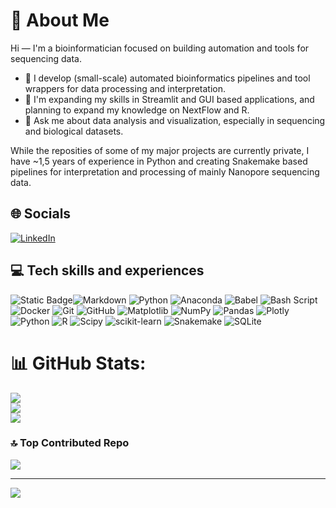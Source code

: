 # 💫 About Me

Hi — I'm a bioinformatician focused on building automation and tools for sequencing data.

- 🔭 I develop (small-scale) automated bioinformatics pipelines and tool wrappers for data processing and interpretation.  
- 🌱 I'm expanding my skills in Streamlit and GUI based applications, and planning to expand my knowledge on NextFlow and R.  
- 💬 Ask me about data analysis and visualization, especially in sequencing and biological datasets.

While the reposities of some of my major projects are currently private, I have ~1,5 years of experience in Python and creating Snakemake based pipelines for interpretation and processing of mainly Nanopore sequencing data.  

## 🌐 Socials

[![LinkedIn](https://img.shields.io/badge/LinkedIn-%230077B5.svg?logo=linkedin&logoColor=white)](https://www.linkedin.com/in/max-van-gils/)

## 💻 Tech skills and experiences  

![Static Badge](https://img.shields.io/badge/Snakemake-brightgreen)![Markdown](https://img.shields.io/badge/markdown-%23000000.svg?style=for-the-badge&logo=markdown&logoColor=white) ![Python](https://img.shields.io/badge/python-3670A0?style=for-the-badge&logo=python&logoColor=ffdd54) ![Anaconda](https://img.shields.io/badge/Anaconda-%2344A833.svg?style=for-the-badge&logo=anaconda&logoColor=white) ![Babel](https://img.shields.io/badge/Babel-F9DC3e?style=for-the-badge&logo=babel&logoColor=black) ![Bash Script](https://img.shields.io/badge/bash_script-%23121011.svg?style=for-the-badge&logo=gnu-bash&logoColor=white) ![Docker](https://img.shields.io/badge/docker-%230db7ed.svg?style=for-the-badge&logo=docker&logoColor=white) ![Git](https://img.shields.io/badge/git-%23F05033.svg?style=for-the-badge&logo=git&logoColor=white) ![GitHub](https://img.shields.io/badge/github-%23121011.svg?style=for-the-badge&logo=github&logoColor=white) ![Matplotlib](https://img.shields.io/badge/Matplotlib-%23ffffff.svg?style=for-the-badge&logo=Matplotlib&logoColor=black) ![NumPy](https://img.shields.io/badge/numpy-%23013243.svg?style=for-the-badge&logo=numpy&logoColor=white) ![Pandas](https://img.shields.io/badge/pandas-%23150458.svg?style=for-the-badge&logo=pandas&logoColor=white) ![Plotly](https://img.shields.io/badge/Plotly-%233F4F75.svg?style=for-the-badge&logo=plotly&logoColor=white) ![Python](https://img.shields.io/badge/python-3670A0?style=for-the-badge&logo=python&logoColor=ffdd54) ![R](https://img.shields.io/badge/r-%23276DC3.svg?style=for-the-badge&logo=r&logoColor=white) ![Scipy](https://img.shields.io/badge/SciPy-%230C55A5.svg?style=for-the-badge&logo=scipy&logoColor=%white) ![scikit-learn](https://img.shields.io/badge/scikit--learn-%23F7931E.svg?style=for-the-badge&logo=scikit-learn&logoColor=white) ![Snakemake](https://img.shields.io/badge/Snakemake-brightgreen) ![SQLite](https://img.shields.io/badge/sqlite-%2307405e.svg?style=for-the-badge&logo=sqlite&logoColor=white)

# 📊 GitHub Stats:
![](https://github-readme-stats.vercel.app/api?username=MaxvanGils&theme=merko&hide_border=false&include_all_commits=true&count_private=true)<br/>
![](https://nirzak-streak-stats.vercel.app/?user=MaxvanGils&theme=merko&hide_border=false)<br/>
![](https://github-readme-stats.vercel.app/api/top-langs/?username=MaxvanGils&theme=merko&hide_border=false&include_all_commits=true&count_private=true&layout=compact)

### 🔝 Top Contributed Repo
![](https://github-contributor-stats.vercel.app/api?username=MaxvanGils&limit=5&theme=dark&combine_all_yearly_contributions=true)

---
[![](https://visitcount.itsvg.in/api?id=MaxvanGils&icon=0&color=0)](https://visitcount.itsvg.in)

<!-- Proudly created with GPRM ( https://gprm.itsvg.in ) -->
